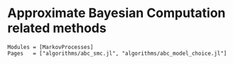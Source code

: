 
# Approximate Bayesian Computation related methods

```@autodocs
Modules = [MarkovProcesses]
Pages   = ["algorithms/abc_smc.jl", "algorithms/abc_model_choice.jl"]
```

